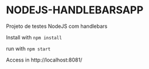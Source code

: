 # NODEJS-HANDLEBARSAPP

Projeto de testes NodeJS com handlebars

Install with `npm install`

run with `npm start`

Access in http://localhost:8081/
